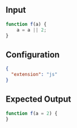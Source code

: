 
## Input
```javascript input
function f(a) {
    a = a || 2;
}
```

## Configuration
```json configuration
{
  "extension": "js"
}
```

## Expected Output
```javascript expected output
function f(a = 2) {
}
```
